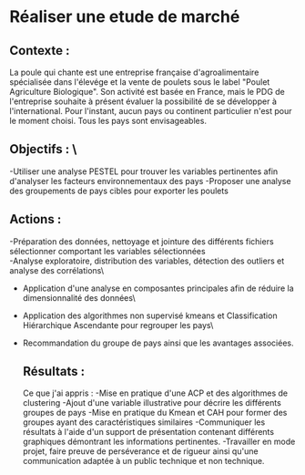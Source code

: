 # **Réaliser une etude de marché**

## **Contexte** :
La poule qui chante est une entreprise française d'agroalimentaire spécialisée dans l'élevége et la vente de poulets sous le label "Poulet Agriculture Biologique". Son activité est basée en France, mais le PDG de l'entreprise souhaite à présent évaluer la possibilité de se développer à l'international. Pour l'instant, aucun pays ou continent particulier n'est pour le moment choisi. Tous les pays sont envisageables.

## **Objectifs** : \
-Utiliser une analyse PESTEL pour trouver les variables pertinentes afin d'analyser les facteurs environnementaux des pays
-Proposer une analyse des groupements de pays cibles pour exporter les poulets

  ## **Actions** :
-Préparation des données, nettoyage et jointure des différents fichiers sélectionner comportant les variables sélectionnées\
-Analyse exploratoire, distribution des variables, détection des outliers et analyse des corrélations\
- Application d'une analyse en composantes principales afin de réduire la dimensionnalité des données\
- Application des algorithmes non supervisé kmeans et Classification Hiérarchique Ascendante pour regrouper les pays\
- Recommandation du groupe de pays ainsi que les avantages associées.

  ## **Résultats** :
  Ce que j'ai appris :
  -Mise en pratique d'une ACP et des algorithmes de clustering
  -Ajout d'une variable illustrative pour décrire les différents groupes de pays
  -Mise en pratique du Kmean et CAH pour former des groupes ayant des caractéristiques similaires
  -Communiquer les résultats à l'aide d'un support de présentation contenant différents graphiques démontrant les informations pertinentes.
  -Travailler en mode projet, faire preuve de perséverance et de rigueur ainsi qu'une communication adaptée à un public technique et non technique.
  
  

